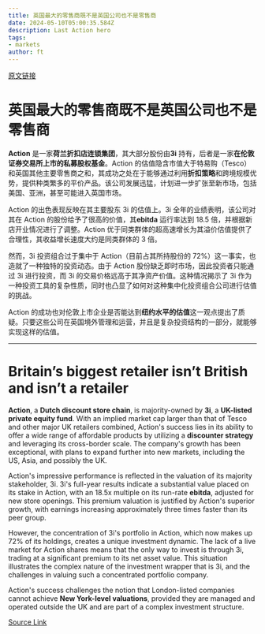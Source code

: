 ```yaml
---
title: 英国最大的零售商既不是英国公司也不是零售商
date: 2024-05-10T05:00:35.584Z
description: Last Action hero
tags: 
- markets
author: ft
---
```


[原文链接](https://ft.com/content/79620484-f9dd-414a-a22c-095a4de3ff6f)

# 英国最大的零售商既不是英国公司也不是零售商

**Action** 是一家**荷兰折扣店连锁集团**，其大部分股份由**3i** 持有，后者是一家**在伦敦证券交易所上市的私募股权基金**。Action 的估值隐含市值大于特易购（Tesco）和英国其他主要零售商之和，其成功之处在于能够通过利用**折扣策略**和跨境规模优势，提供种类繁多的平价产品。该公司发展迅猛，计划进一步扩张至新市场，包括美国、亚洲，甚至可能进入英国市场。

Action 的出色表现反映在其主要股东 3i 的估值上。3i 全年的业绩表明，该公司对其在 Action 的股份给予了很高的价值，其**ebitda** 运行率达到 18.5 倍，并根据新店开业情况进行了调整。Action 优于同类群体的超高速增长为其溢价估值提供了合理性，其收益增长速度大约是同类群体的 3 倍。

然而，3i 投资组合过于集中于 Action（目前占其所持股份的 72%）这一事实，也造就了一种独特的投资动态。由于 Action 股份缺乏即时市场，因此投资者只能通过 3i 进行投资，而 3i 的交易价格远高于其净资产价值。这种情况揭示了 3i 作为一种投资工具的复杂性质，同时也凸显了如何对这种集中化投资组合公司进行估值的挑战。

Action 的成功也对伦敦上市企业是否能达到**纽约水平的估值**这一观点提出了质疑。只要这些公司在英国境外管理和运营，并且是复杂投资结构的一部分，就能够实现这样的估值。

---

# Britain’s biggest retailer isn’t British and isn’t a retailer

**Action**, a **Dutch discount store chain**, is majority-owned by **3i**, a **UK-listed private equity fund**. With an implied market cap larger than that of Tesco and other major UK retailers combined, Action's success lies in its ability to offer a wide range of affordable products by utilizing a **discounter strategy** and leveraging its cross-border scale. The company's growth has been exceptional, with plans to expand further into new markets, including the US, Asia, and possibly the UK. 

Action's impressive performance is reflected in the valuation of its majority stakeholder, 3i. 3i's full-year results indicate a substantial value placed on its stake in Action, with an 18.5x multiple on its run-rate **ebitda**, adjusted for new store openings. This premium valuation is justified by Action's superior growth, with earnings increasing approximately three times faster than its peer group. 

However, the concentration of 3i's portfolio in Action, which now makes up 72% of its holdings, creates a unique investment dynamic. The lack of a live market for Action shares means that the only way to invest is through 3i, trading at a significant premium to its net asset value. This situation illustrates the complex nature of the investment wrapper that is 3i, and the challenges in valuing such a concentrated portfolio company. 

Action's success challenges the notion that London-listed companies cannot achieve **New York-level valuations**, provided they are managed and operated outside the UK and are part of a complex investment structure.

[Source Link](https://ft.com/content/79620484-f9dd-414a-a22c-095a4de3ff6f)

